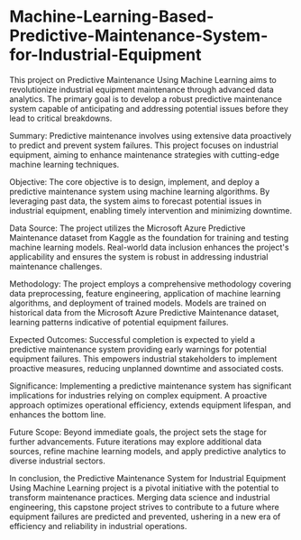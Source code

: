 # Machine-Learning-Based-Predictive-Maintenance-System-for-Industrial-Equipment
This project on Predictive Maintenance Using Machine Learning aims to revolutionize industrial equipment maintenance through advanced data analytics. The primary goal is to develop a robust predictive maintenance system capable of anticipating and addressing potential issues before they lead to critical breakdowns.

Summary: Predictive maintenance involves using extensive data proactively to predict and prevent system failures. This project focuses on industrial equipment, aiming to enhance maintenance strategies with cutting-edge machine learning techniques.

Objective: The core objective is to design, implement, and deploy a predictive maintenance system using machine learning algorithms. By leveraging past data, the system aims to forecast potential issues in industrial equipment, enabling timely intervention and minimizing downtime.

Data Source: The project utilizes the Microsoft Azure Predictive Maintenance dataset from Kaggle as the foundation for training and testing machine learning models. Real-world data inclusion enhances the project's applicability and ensures the system is robust in addressing industrial maintenance challenges.

Methodology: The project employs a comprehensive methodology covering data preprocessing, feature engineering, application of machine learning algorithms, and deployment of trained models. Models are trained on historical data from the Microsoft Azure Predictive Maintenance dataset, learning patterns indicative of potential equipment failures.

Expected Outcomes: Successful completion is expected to yield a predictive maintenance system providing early warnings for potential equipment failures. This empowers industrial stakeholders to implement proactive measures, reducing unplanned downtime and associated costs.

Significance: Implementing a predictive maintenance system has significant implications for industries relying on complex equipment. A proactive approach optimizes operational efficiency, extends equipment lifespan, and enhances the bottom line.

Future Scope: Beyond immediate goals, the project sets the stage for further advancements. Future iterations may explore additional data sources, refine machine learning models, and apply predictive analytics to diverse industrial sectors.

In conclusion, the Predictive Maintenance System for Industrial Equipment Using Machine Learning project is a pivotal initiative with the potential to transform maintenance practices. Merging data science and industrial engineering, this capstone project strives to contribute to a future where equipment failures are predicted and prevented, ushering in a new era of efficiency and reliability in industrial operations.
